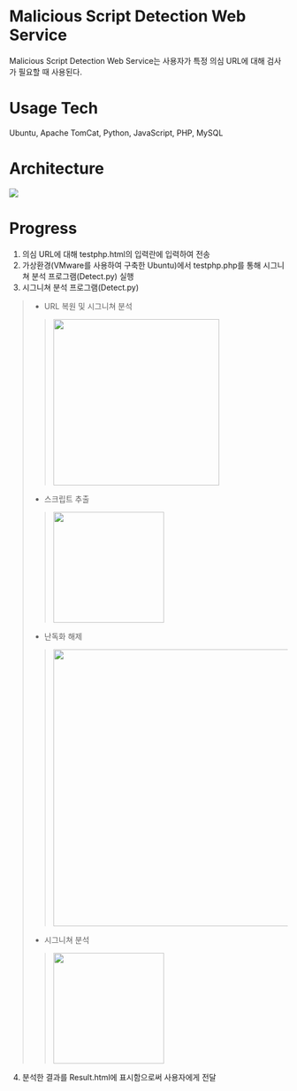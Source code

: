 # Malicious Script Detection Web Service
Malicious Script Detection Web Service는 사용자가 특정 의심 URL에 대해 검사가 필요할 때 사용된다.

# Usage Tech
Ubuntu, Apache TomCat, Python, JavaScript, PHP, MySQL

# Architecture
<div>
  <img src="https://user-images.githubusercontent.com/43469662/75999615-d63e2300-5f45-11ea-8ea0-af65b58334f6.png"></img>
</div>

# Progress
1. 의심 URL에 대해 testphp.html의 입력란에 입력하여 전송
2. 가상환경(VMware를 사용하여 구축한 Ubuntu)에서 testphp.php를 통해 시그니쳐 분석 프로그램(Detect.py) 실행
3. 시그니쳐 분석 프로그램(Detect.py)
> - URL 복원 및 시그니쳐 분석
> > <img src="https://user-images.githubusercontent.com/43469662/76003813-ec4ee200-5f4b-11ea-89c4-ce96b27a545f.png" weight="700" height="300"></img>
> - 스크립트 추출
> > <img src="https://user-images.githubusercontent.com/43469662/76003878-0a1c4700-5f4c-11ea-9b53-2709e4d2882d.png" weight="500" height="200"></img>
> - 난독화 해제
> > <img src="https://user-images.githubusercontent.com/43469662/76003907-11dbeb80-5f4c-11ea-85b4-9a9eba39df9e.png" weight="700" height="500"></img>
> - 시그니쳐 분석
> > <img src="https://user-images.githubusercontent.com/43469662/76003918-16080900-5f4c-11ea-97f1-05a489ed48b5.png" weight="500" height="200"></img>
4. 분석한 결과를 Result.html에 표시함으로써 사용자에게 전달
